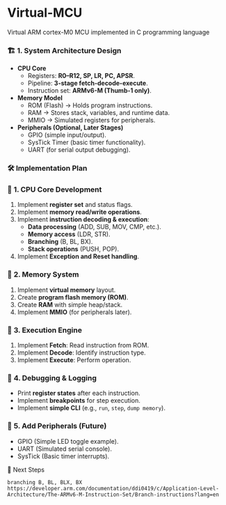 # Virtual-MCU
Virtual ARM cortex-M0 MCU implemented in C programming language

### 🏗 **1. System Architecture Design**

- **CPU Core**
    - Registers: **R0–R12, SP, LR, PC, APSR**.
    - Pipeline: **3-stage fetch-decode-execute**.
    - Instruction set: **ARMv6-M (Thumb-1 only)**.
- **Memory Model**
    - ROM (Flash) → Holds program instructions.
    - RAM → Stores stack, variables, and runtime data.
    - MMIO → Simulated registers for peripherals.
- **Peripherals (Optional, Later Stages)**
    - GPIO (simple input/output).
    - SysTick Timer (basic timer functionality).
    - UART (for serial output debugging).

### 🛠 **Implementation Plan**

### 🔹 **1. CPU Core Development**

1. Implement **register set** and status flags.
2. Implement **memory read/write operations**.
3. Implement **instruction decoding & execution**:
    - **Data processing** (ADD, SUB, MOV, CMP, etc.).
    - **Memory access** (LDR, STR).
    - **Branching** (B, BL, BX).
    - **Stack operations** (PUSH, POP).
4. Implement **Exception and Reset handling**.

### 🔹 **2. Memory System**

1. Implement **virtual memory** layout.
2. Create **program flash memory (ROM)**.
3. Create **RAM** with simple heap/stack.
4. Implement **MMIO** (for peripherals later).

### 🔹 **3. Execution Engine**

1. Implement **Fetch**: Read instruction from ROM.
2. Implement **Decode**: Identify instruction type.
3. Implement **Execute**: Perform operation.

### 🔹 **4. Debugging & Logging**

- Print **register states** after each instruction.
- Implement **breakpoints** for step execution.
- Implement **simple CLI** (e.g., `run`, `step`, `dump memory`).

### 🔹 **5. Add Peripherals (Future)**

- GPIO (Simple LED toggle example).
- UART (Simulated serial console).
- SysTick (Basic timer interrupts).


🎯 Next Steps

    branching B, BL, BLX, BX
    https://developer.arm.com/documentation/ddi0419/c/Application-Level-Architecture/The-ARMv6-M-Instruction-Set/Branch-instructions?lang=en
